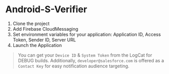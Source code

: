 # Android-S-Verifier

1. Clone the project
1. Add Firebase CloudMessaging
1. Set environment variables for your application: Application ID, Access Token, Sender ID, Server URL
1. Launch the Application

>You can get your `Device ID` & `System Token` from the LogCat for DEBUG builds. Additionally, `developer@salesforce.com` is offered as a `Contact Key` for easy notification audience targeting.
